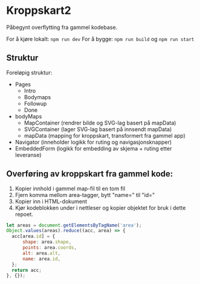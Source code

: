# Kroppskart2

Påbegynt overflytting fra gammel kodebase.

For å kjøre lokalt: `npm run dev`
For å bygge: `npm run build` og `npm run start`

## Struktur
Foreløpig struktur:
- Pages
  - Intro
  - Bodymaps
  - Followup
  - Done
- bodyMaps
  - MapContainer (rendrer bilde og SVG-lag basert på mapData)
  - SVGContainer (lager SVG-lag basert på innsendt mapData)
  - mapData (mapping for kroppskart, transformert fra gammel app)
- Navigator (inneholder logikk for ruting og navigasjonsknapper)
- EmbeddedForm (logikk for embedding av skjema + ruting etter leveranse)

## Overføring av kroppskart fra gammel kode:

1. Kopier innhold i gammel map-fil til en tom fil
2. Fjern komma mellom area-tagger, bytt "name=" til "id="
3. Kopier inn i HTML-dokument
4. Kjør kodeblokken under i nettleser og kopier objektet for bruk i dette repoet.

```js
let areas = document.getElementsByTagName('area');
Object.values(areas).reduce((acc, area) => {
  acc[area.id] = {
      shape: area.shape,
      points: area.coords,
      alt: area.alt,
      name: area.id,
  };
  return acc;
}, {});
```
